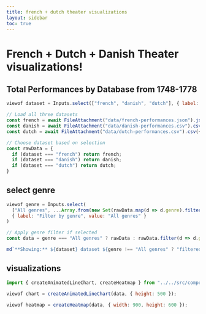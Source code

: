 ```yaml
---
title: french + dutch theater visualizations
layout: sidebar
toc: true
---
```


# French + Dutch + Danish Theater visualizations!

## Total Performances by Database from 1748-1778


```js
viewof dataset = Inputs.select(["french", "danish", "dutch"], { label: "Choose dataset", value: "french" })
```

```js
// Load all three datasets
const french = await FileAttachment("data/french-performances.json").json();
const danish = await FileAttachment("data/danish-performances.csv").csv({ typed: true });
const dutch = await FileAttachment("data/dutch-performances.csv").csv({ typed: true });
```

```js
// Choose dataset based on selection
const rawData = {
  if (dataset === "french") return french;
  if (dataset === "danish") return danish;
  if (dataset === "dutch") return dutch;
}
```

## select genre

```js
viewof genre = Inputs.select(
  ["All genres", ...Array.from(new Set(rawData.map(d => d.genre).filter(Boolean))).sort()],
  { label: "Filter by genre", value: "All genres" }
)
```

```js
// Apply genre filter if selected
const data = genre === "All genres" ? rawData : rawData.filter(d => d.genre === genre);
```

```js
md`**Showing:** ${dataset} dataset ${genre !== "All genres" ? "filtered by genre: " + genre : "(all genres)"}.`
```

## visualizations

```js
import { createAnimatedLineChart, createHeatmap } from "../../src/components/barchart.js";

viewof chart = createAnimatedLineChart(data, { height: 500 });
```

```js
viewof heatmap = createHeatmap(data, { width: 900, height: 600 });
```
